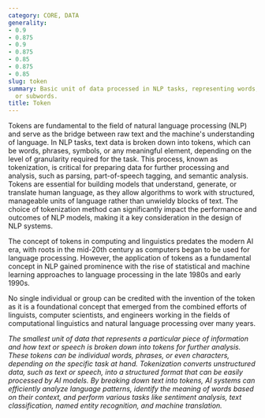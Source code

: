 ```yaml
---
category: CORE, DATA
generality:
- 0.9
- 0.875
- 0.9
- 0.875
- 0.85
- 0.875
- 0.85
slug: token
summary: Basic unit of data processed in NLP tasks, representing words, characters,
  or subwords.
title: Token
---
```


Tokens are fundamental to the field of natural language processing (NLP) and serve as the bridge between raw text and the machine's understanding of language. In NLP tasks, text data is broken down into tokens, which can be words, phrases, symbols, or any meaningful element, depending on the level of granularity required for the task. This process, known as tokenization, is critical for preparing data for further processing and analysis, such as parsing, part-of-speech tagging, and semantic analysis. Tokens are essential for building models that understand, generate, or translate human language, as they allow algorithms to work with structured, manageable units of language rather than unwieldy blocks of text. The choice of tokenization method can significantly impact the performance and outcomes of NLP models, making it a key consideration in the design of NLP systems.

The concept of tokens in computing and linguistics predates the modern AI era, with roots in the mid-20th century as computers began to be used for language processing. However, the application of tokens as a fundamental concept in NLP gained prominence with the rise of statistical and machine learning approaches to language processing in the late 1980s and early 1990s.

No single individual or group can be credited with the invention of the token as it is a foundational concept that emerged from the combined efforts of linguists, computer scientists, and engineers working in the fields of computational linguistics and natural language processing over many years.



_The smallest unit of data that represents a particular piece of information and how text or speech is broken down into tokens for further analysis. These tokens can be individual words, phrases, or even characters, depending on the specific task at hand. Tokenization converts unstructured data, such as text or speech, into a structured format that can be easily processed by AI models. By breaking down text into tokens, AI systems can efficiently analyze language patterns, identify the meaning of words based on their context, and perform various tasks like sentiment analysis, text classification, named entity recognition, and machine translation._